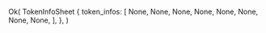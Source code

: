 Ok(
    TokenInfoSheet {
        token_infos: [
            None,
            None,
            None,
            None,
            None,
            None,
            None,
            None,
        ],
    },
)